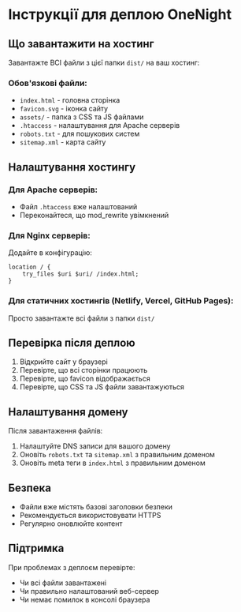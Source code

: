 # Інструкції для деплою OneNight

## Що завантажити на хостинг

Завантажте ВСІ файли з цієї папки `dist/` на ваш хостинг:

### Обов'язкові файли:
- `index.html` - головна сторінка
- `favicon.svg` - іконка сайту
- `assets/` - папка з CSS та JS файлами
- `.htaccess` - налаштування для Apache серверів
- `robots.txt` - для пошукових систем
- `sitemap.xml` - карта сайту

## Налаштування хостингу

### Для Apache серверів:
- Файл `.htaccess` вже налаштований
- Переконайтеся, що mod_rewrite увімкнений

### Для Nginx серверів:
Додайте в конфігурацію:
```nginx
location / {
    try_files $uri $uri/ /index.html;
}
```

### Для статичних хостингів (Netlify, Vercel, GitHub Pages):
Просто завантажте всі файли з папки `dist/`

## Перевірка після деплою

1. Відкрийте сайт у браузері
2. Перевірте, що всі сторінки працюють
3. Перевірте, що favicon відображається
4. Перевірте, що CSS та JS файли завантажуються

## Налаштування домену

Після завантаження файлів:
1. Налаштуйте DNS записи для вашого домену
2. Оновіть `robots.txt` та `sitemap.xml` з правильним доменом
3. Оновіть meta теги в `index.html` з правильним доменом

## Безпека

- Файли вже містять базові заголовки безпеки
- Рекомендується використовувати HTTPS
- Регулярно оновлюйте контент

## Підтримка

При проблемах з деплоєм перевірте:
- Чи всі файли завантажені
- Чи правильно налаштований веб-сервер
- Чи немає помилок в консолі браузера
